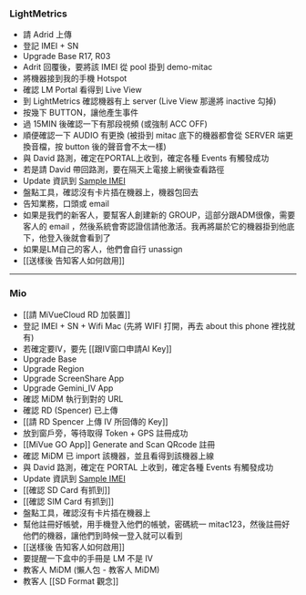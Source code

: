 
### LightMetrics
- 請 Adrid 上傳
- 登記 IMEI + SN
- Upgrade Base R17, R03
- Adrit 回覆後，要將該 IMEI 從 pool 掛到 demo-mitac
- 將機器接到我的手機 Hotspot
- 確認 LM Portal 看得到 Live View
- 到 LightMetrics 確認機器有上 server (Live View 那邊將 inactive 勾掉)
- 按幾下 BUTTON，讓他產生事件
- 過 15MIN 後確認一下有那段視頻 (或強制 ACC OFF)
- 順便確認一下 AUDIO 有更換 (被掛到 mitac 底下的機器都會從 SERVER 端更換音檔，按 button 後的聲音會不太一樣)
- 與 David 路測，確定在PORTAL上收到，確定各種 Events 有觸發成功
- 若是請 David 帶回路測，要在隔天上電接上網後查看路徑
- Update 資訊到 [Sample IMEI](https://docs.google.com/spreadsheets/d/1b-vdVmNpRJRRcMJKQ6YLuKp7PbTOslTs/edit?usp=sharing&ouid=112782493369308983971&rtpof=true&sd=true)
- 盤點工具，確認沒有卡片插在機器上，機器包回去
- 告知業務，口頭或 email
- 如果是我們的新客人，要幫客人創建新的 GROUP，這部分跟ADM很像，需要客人的 email ，然後系統會寄認證信請他激活。我再將屬於它的機器掛到他底下，他登入後就會看到了
- 如果是LM自己的客人，他們會自行 unassign
- [[送樣後 告知客人如何啟用]]

---

### Mio
- [[請 MiVueCloud RD 加裝置]]
- 登記 IMEI + SN + Wifi Mac (先將 WIFI 打開，再去 about this phone 裡找就有)
- 若確定要IV，要先 [[跟IV窗口申請AI Key]]
- Upgrade Base
- Upgrade Region
- Upgrade ScreenShare App
- Upgrade Gemini_IV App
- 確認 MiDM 執行到對的 URL
- 確認 RD (Spencer) 已上傳
- [[請 RD Spencer 上傳 IV 所回傳的 Key]]
- 放到窗戶旁，等待取得 Token + GPS 註冊成功
- [[MiVue GO App]] Generate and Scan QRcode 註冊
- 確認 MiDM 已 import 該機器，並且看得到該機器上線
- 與 David 路測，確定在 PORTAL 上收到，確定各種 Events 有觸發成功
- Update 資訊到 [Sample IMEI](https://docs.google.com/spreadsheets/d/1b-vdVmNpRJRRcMJKQ6YLuKp7PbTOslTs/edit?usp=sharing&ouid=112782493369308983971&rtpof=true&sd=true)
- [[確認 SD Card 有抓到]]
- [[確認 SIM Card 有抓到]]
- 盤點工具，確認沒有卡片插在機器上
- 幫他註冊好帳號，用手機登入他們的帳號，密碼統一 mitac123，然後註冊好他們的機器，讓他們到時候一登入就可以看到
- [[送樣後 告知客人如何啟用]]
- 要提醒一下盒中的手冊是 LM 不是 IV
- 教客人 MiDM (懶人包 - 教客人 MiDM)
- 教客人 [[SD Format 觀念]]